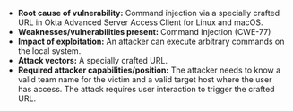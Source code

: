 - **Root cause of vulnerability:** Command injection via a specially crafted URL in Okta Advanced Server Access Client for Linux and macOS.
- **Weaknesses/vulnerabilities present:** Command Injection (CWE-77)
- **Impact of exploitation:** An attacker can execute arbitrary commands on the local system.
- **Attack vectors:** A specially crafted URL.
- **Required attacker capabilities/position:** The attacker needs to know a valid team name for the victim and a valid target host where the user has access. The attack requires user interaction to trigger the crafted URL.